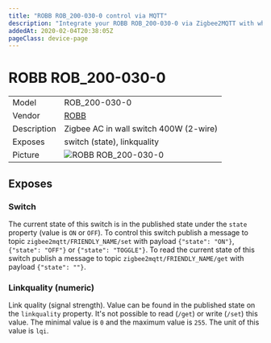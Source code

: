 ```yaml
---
title: "ROBB ROB_200-030-0 control via MQTT"
description: "Integrate your ROBB ROB_200-030-0 via Zigbee2MQTT with whatever smart home infrastructure you are using without the vendor's bridge or gateway."
addedAt: 2020-02-04T20:38:05Z
pageClass: device-page
---
```


<!-- !!!! -->
<!-- ATTENTION: This file is auto-generated through docgen! -->
<!-- You can only edit the "Notes"-Section between the two comment lines "Notes BEGIN" and "Notes END". -->
<!-- Do not use h1 or h2 heading within "## Notes"-Section. -->
<!-- !!!! -->

# ROBB ROB_200-030-0

|     |     |
|-----|-----|
| Model | ROB_200-030-0  |
| Vendor  | [ROBB](/supported-devices/#v=ROBB)  |
| Description | Zigbee AC in wall switch 400W (2-wire) |
| Exposes | switch (state), linkquality |
| Picture | ![ROBB ROB_200-030-0](https://www.zigbee2mqtt.io/images/devices/ROB_200-030-0.jpg) |


<!-- Notes BEGIN: You can edit here. Add "## Notes" headline if not already present. -->


<!-- Notes END: Do not edit below this line -->



## Exposes

### Switch 
The current state of this switch is in the published state under the `state` property (value is `ON` or `OFF`).
To control this switch publish a message to topic `zigbee2mqtt/FRIENDLY_NAME/set` with payload `{"state": "ON"}`, `{"state": "OFF"}` or `{"state": "TOGGLE"}`.
To read the current state of this switch publish a message to topic `zigbee2mqtt/FRIENDLY_NAME/get` with payload `{"state": ""}`.

### Linkquality (numeric)
Link quality (signal strength).
Value can be found in the published state on the `linkquality` property.
It's not possible to read (`/get`) or write (`/set`) this value.
The minimal value is `0` and the maximum value is `255`.
The unit of this value is `lqi`.

